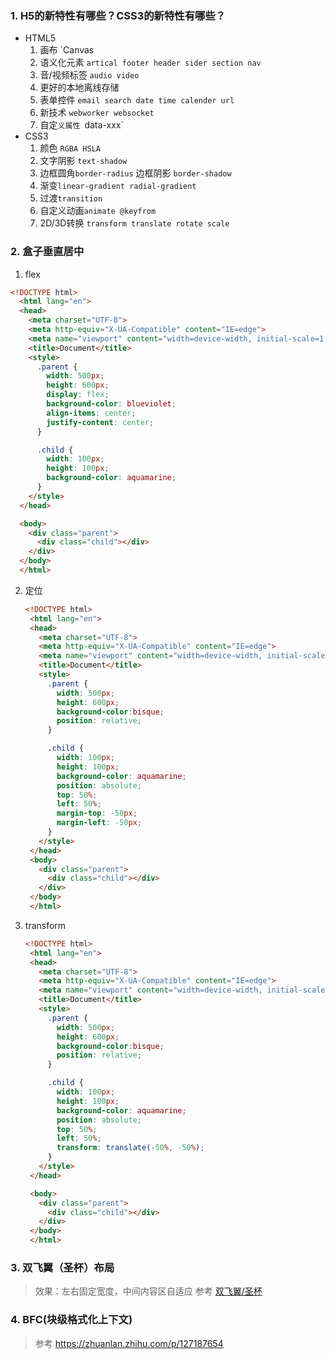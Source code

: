 ### 1. H5的新特性有哪些？CSS3的新特性有哪些？
   - HTML5
      1. 画布 `Canvas
      2. 语义化元素 `artical footer header sider section nav`
      3. 音/视频标签 `audio video`
      4. 更好的本地离线存储
      5. 表单控件 `email search date time calender url `
      6. 新技术 `webworker websocket`
      7. 自定`义属性 `data-xxx`
   - CSS3
      1. 颜色 `RGBA HSLA`
      2. 文字阴影 `text-shadow`
      3. 边框圆角`border-radius` 边框阴影 `border-shadow`
      4. 渐变`linear-gradient radial-gradient`
      5. 过渡`transition`
      6. 自定义动画`animate @keyfrom`
      7. 2D/3D转换 `transform translate rotate scale`
### 2. 盒子垂直居中
1. flex
  ```html 
  <!DOCTYPE html>
    <html lang="en">
    <head>
      <meta charset="UTF-8">
      <meta http-equiv="X-UA-Compatible" content="IE=edge">
      <meta name="viewport" content="width=device-width, initial-scale=1.0">
      <title>Document</title>
      <style>
        .parent {
          width: 500px;
          height: 600px;
          display: flex;
          background-color: blueviolet;
          align-items: center;
          justify-content: center;
        }

        .child {
          width: 100px;
          height: 100px;
          background-color: aquamarine;
        }
      </style>
    </head>

    <body>
      <div class="parent">
        <div class="child"></div>
      </div>
    </body>
    </html>
   ```
2. 定位
   ```html
   <!DOCTYPE html>
    <html lang="en">
    <head>
      <meta charset="UTF-8">
      <meta http-equiv="X-UA-Compatible" content="IE=edge">
      <meta name="viewport" content="width=device-width, initial-scale=1.0">
      <title>Document</title>
      <style>
        .parent {
          width: 500px;
          height: 600px;
          background-color:bisque;
          position: relative;
        }

        .child {
          width: 100px;
          height: 100px;
          background-color: aquamarine;
          position: absolute;
          top: 50%;
          left: 50%;
          margin-top: -50px;
          margin-left: -50px;
        }
      </style>
    </head>
    <body>
      <div class="parent">
        <div class="child"></div>
      </div>
    </body>
    </html>
   ```
3. transform
   ```html
   <!DOCTYPE html>
    <html lang="en">
    <head>
      <meta charset="UTF-8">
      <meta http-equiv="X-UA-Compatible" content="IE=edge">
      <meta name="viewport" content="width=device-width, initial-scale=1.0">
      <title>Document</title>
      <style>
        .parent {
          width: 500px;
          height: 600px;
          background-color:bisque;
          position: relative;
        }

        .child {
          width: 100px;
          height: 100px;
          background-color: aquamarine;
          position: absolute;
          top: 50%;
          left: 50%;
          transform: translate(-50%, -50%);
        }
      </style>
    </head>

    <body>
      <div class="parent">
        <div class="child"></div>
      </div>
    </body>
    </html>
   ```
### 3. 双飞翼（圣杯）布局
> 效果：左右固定宽度，中间内容区自适应
> 参考 [双飞翼/圣杯](https://segmentfault.com/a/1190000041713571)

### 4. BFC(块级格式化上下文)
> 参考 https://zhuanlan.zhihu.com/p/127187654